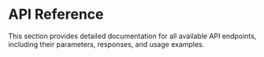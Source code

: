 # API Reference

This section provides detailed documentation for all available API endpoints, including their parameters, responses, and usage examples.
